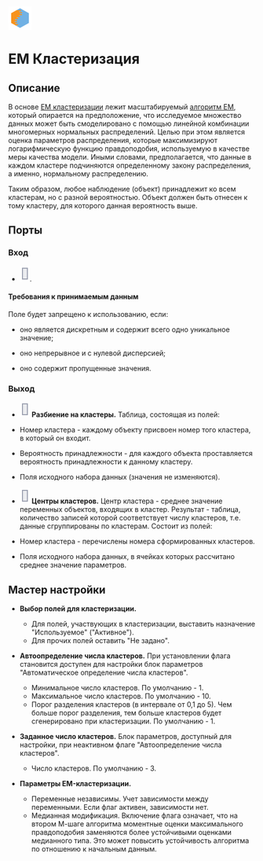 ![](/media/app/icons/vendors/em.svg)
# EM Кластеризация

## Описание

В основе [EM кластеризации](https://basegroup.ru/deductor/function/algorithm/em-clustering) лежит масштабируемый [алгоритм EM](https://basegroup.ru/community/articles/em), который опирается на предположение, что исследуемое множество данных может быть смоделировано с помощью линейной комбинации многомерных нормальных распределений. Целью при этом является оценка параметров распределения, которые максимизируют логарифмическую функцию правдоподобия, используемую в качестве меры качества модели. Иными словами, предполагается, что данные в каждом кластере подчиняются определенному закону распределения, а именно, нормальному распределению.

Таким образом, любое наблюдение (объект) принадлежит ко всем кластерам, но с разной вероятностью. Объект должен быть отнесен к тому кластеру, для которого данная вероятность выше.

## Порты

### Вход

* ![](/media/app/icons/ports/output_table_inactive.svg). 

#### Требования к принимаемым данным

Поле будет запрещено к использованию, если:

*  оно является дискретным и содержит всего одно уникальное значение;

*  оно непрерывное и с нулевой дисперсией;

*  оно содержит пропущенные значения.

### Выход

* ![](/media/app/icons/ports/output_table_inactive.svg) **Разбиение на кластеры.** 
Таблица, состоящая из полей:

*  Номер кластера - каждому объекту присвоен номер того кластера, в который он входит.

*  Вероятность принадлежности - для каждого объекта проставляется вероятность принадлежности к данному кластеру.

*  Поля исходного набора данных (значения не изменяются).

* ![](/media/app/icons/ports/output_table_inactive.svg) **Центры кластеров.**
Центр кластера - среднее значение переменных объектов, входящих в кластер.
Результат - таблица, количество записей которой соответствует числу кластеров, т.е. данные сгруппированы по кластерам. Состоит из полей:

*  Номер кластера - перечислены номера сформированных кластеров.

*  Поля исходного набора данных, в ячейках которых рассчитано среднее значение параметров.

## Мастер настройки


*  **Выбор полей для кластеризации.**
    * Для полей, участвующих в кластеризации, выставить назначение "Используемое" ("Активное").
    * Для прочих полей оставить "Не задано".

*  **Автоопределение числа кластеров.** При установлении флага становится доступен для настройки блок параметров "Автоматическое определение числа кластеров".
    * Минимальное число кластеров. По умолчанию - 1.
    * Максимальное число кластеров. По умолчанию - 10.
    * Порог разделения кластеров (в интервале от 0,1 до 5). Чем больше порог разделения, тем больше кластеров будет сгенерировано при кластеризации. По умолчанию - 1.

*  **Заданное число кластеров.** Блок параметров, доступный для настройки, при неактивном флаге "Автоопределение числа кластеров".
    * Число кластеров. По умолчанию - 3.

*  **Параметры EM-кластеризации.**
    * Переменные независимы. Учет зависимости между переменными. Если флаг активен, зависимости нет.
    * Медианная модификация. Включение флага означает, что на втором М-шаге алгоритма моментные оценки максимального правдоподобия заменяются более устойчивыми оценками медианного типа. Это может повысить устойчивость алгоритма по отношению к начальным данным.


